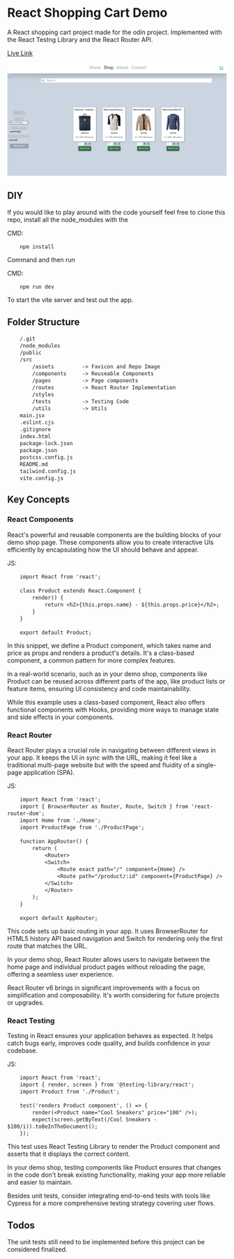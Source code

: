 # React Shopping Cart Demo

A React shopping cart project made for the odin project. Implemented with the React Testng Library and the React Router API.

[Live Link](https://clinquant-longma-a64892.netlify.app/)

![Repo Image](src/assets/repoImage.png)

## DIY

If you would like to play around with the code yourself feel free to clone this repo, install all the node_modules with the

CMD:

```
    npm install
```

Command and then run

CMD:

```
    npm run dev
```

To start the vite server and test out the app.

## Folder Structure

```
    /.git
    /node_modules
    /public
    /src
        /assets         -> Favicon and Repo Image
        /components     -> Reuseable Components
        /pages          -> Page components
        /routes         -> React Router Implementation
        /styles
        /tests          -> Testing Code
        /utils          -> Utils
    main.jsx
    .eslint.cjs
    .gitignore
    index.html
    package-lock.json
    package.json
    postcss.config.js
    README.md
    tailwind.config.js
    vite.config.js
```

## Key Concepts

### React Components

React's powerful and reusable components are the building blocks of your demo shop page. These components allow you to create interactive UIs efficiently by encapsulating how the UI should behave and appear.

JS:

```
    import React from 'react';

    class Product extends React.Component {
        render() {
            return <h2>{this.props.name} - ${this.props.price}</h2>;
        }
    }

    export default Product;

```

In this snippet, we define a Product component, which takes name and price as props and renders a product's details. It's a class-based component, a common pattern for more complex features.

In a real-world scenario, such as in your demo shop, components like Product can be reused across different parts of the app, like product lists or feature items, ensuring UI consistency and code maintainability.

While this example uses a class-based component, React also offers functional components with Hooks, providing more ways to manage state and side effects in your components.

### React Router

React Router plays a crucial role in navigating between different views in your app. It keeps the UI in sync with the URL, making it feel like a traditional multi-page website but with the speed and fluidity of a single-page application (SPA).

JS:

```
    import React from 'react';
    import { BrowserRouter as Router, Route, Switch } from 'react-router-dom';
    import Home from './Home';
    import ProductPage from './ProductPage';

    function AppRouter() {
        return (
            <Router>
            <Switch>
                <Route exact path="/" component={Home} />
                <Route path="/product/:id" component={ProductPage} />
            </Switch>
            </Router>
        );
    }

    export default AppRouter;
```

This code sets up basic routing in your app. It uses BrowserRouter for HTML5 history API based navigation and Switch for rendering only the first route that matches the URL.

In your demo shop, React Router allows users to navigate between the home page and individual product pages without reloading the page, offering a seamless user experience.

React Router v6 brings in significant improvements with a focus on simplification and composability. It's worth considering for future projects or upgrades.

### React Testing

Testing in React ensures your application behaves as expected. It helps catch bugs early, improves code quality, and builds confidence in your codebase.

JS:

```
    import React from 'react';
    import { render, screen } from '@testing-library/react';
    import Product from './Product';

    test('renders Product component', () => {
        render(<Product name="Cool Sneakers" price="100" />);
        expect(screen.getByText(/Cool Sneakers - $100/i)).toBeInTheDocument();
    });
```

This test uses React Testing Library to render the Product component and asserts that it displays the correct content.

In your demo shop, testing components like Product ensures that changes in the code don't break existing functionality, making your app more reliable and easier to maintain.

Besides unit tests, consider integrating end-to-end tests with tools like Cypress for a more comprehensive testing strategy covering user flows.

## Todos

The unit tests still need to be implemented before this project can be considered finalized.
